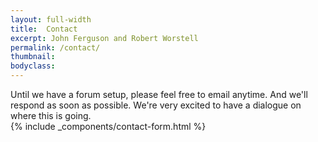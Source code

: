 ```yaml
---
layout: full-width
title:  Contact
excerpt: John Ferguson and Robert Worstell
permalink: /contact/
thumbnail:
bodyclass:
---
```



<div class="row">
  <div class="col-md-3">
  Until we have a forum setup, please feel free to email anytime.
  And we'll respond as soon as possible.
  We're very excited to have a dialogue on where this is going.
  </div>


  <div class="col-md-9">
  {% include _components/contact-form.html %}
  </div>
</div>
